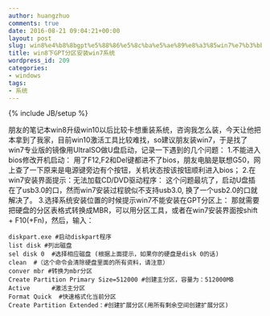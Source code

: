 ```yaml
---
author: huangzhuo
comments: true
date: 2016-08-21 09:04:21+00:00
layout: post
slug: win8%e4%b8%8bgpt%e5%88%86%e5%8c%ba%e5%ae%89%e8%a3%85win7%e7%b3%bb%e7%bb%9f
title: win8下GPT分区安装win7系统
wordpress_id: 209
categories:
- windows
tags:
- 系统
---
```

{% include JB/setup %}

朋友的笔记本win8升级win10以后比较卡想重装系统，咨询我怎么装，今天让他把本拿到了我家，目前win10激活工具比较难找，so建议朋友装win7，于是找了win7专业版的镜像用UltralSO做U盘启动，记录一下遇到的几个问题：
1.不能进入bios修改开机启动：
用了F12,F2和Del键都进不了bios，朋友电脑是联想G50，网上查了一下原来是电源键旁边有个按钮，关机状态按该按钮顺利进入bios；
2.在win7安装界面提示：无法加载CD/DVD驱动程序：
这个问题最坑了，启动U盘插在了usb3.0的口，然而win7安装过程貌似不支持usb3.0, 换了一个usb2.0的口就解决了。
3.选择系统安装位置的时候提示win7不能安装在GPT分区上：
那就需要把硬盘的分区表格式转换成MBR，可以用分区工具，或者在win7安装界面按shift + F10(+Fn)，然后，输入：

```
diskpart.exe #启动diskpart程序
list disk #列出磁盘
sel disk 0  #选择相应磁盘 (根据上面提示，如果你的硬盘是disk 0的话)
clean  #（这个命令会清除硬盘里面的所有资料，请注意）
conver mbr #转换为mbr分区
Create Partition Primary Size=512000 #创建主分区，容量为：512000MB
Active      #激活主分区
Format Quick  #快速格式化当前分区
Create Partition Extended：#创建扩展分区(用所有剩余空间创建扩展分区)

```

